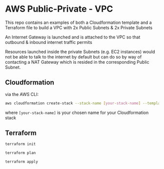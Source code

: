 # AWS Public-Private - VPC

This repo contains an examples of both a Cloudformation template and a Terraform file to build a VPC with 2x Public Subnets & 2x Private Subnets

An Internet Gateway is launched and is attached to the VPC so that outbound & inbound internet traffic permits

Resources launched inside the private Subnets (e.g. EC2 instances) would not be able to talk to the internet by default but can do so by way of contacting a NAT Gateway which is resided in the corresponding Public Subnet.

## Cloudformation

via the AWS CLI:

```bash
aws cloudformation create-stack --stack-name [your-stack-name] --template-body public-private-vpc.yml
```

where `[your-stack-name]` is your chosen name for your Cloudformation stack

## Terraform

```bash
terraform init
```

```bash
terraform plan
```

```bash
terraform apply
```
